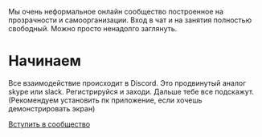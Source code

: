 Мы очень неформальное онлайн сообщество построенное на прозрачности и самоорганизации. Вход в чат и на занятия полностью свободный. Можно просто ненадолго заглянуть.

# Начинаем

Все взаимодействие происходит в Discord. Это продвинутый аналог skype или slack.
Регистрируйся и заходи. Дальше тебе все подскажут. (Рекомендуем установить пк приложение, если хочешь демонстрировать экран)

[Вступить в сообщество](https://discord.gg/ptMGjsJWQc)
